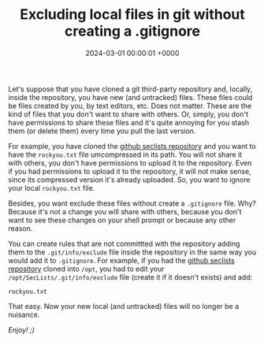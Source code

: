 ﻿---
title: Excluding local files in git without creating a .gitignore
date: 2024-03-01 00:00:01 +0000
categories: [programming, git]
tags: [programming, git]
---

Let's suppose that you have cloned a git third-party repository and, locally, inside the repository, you have new (and untracked) files.
These files could be files created by you, by text editors, etc.
Does not matter.
These are the kind of files that you don't want to share with others.
Or, simply, you don't have permissions to share these files and it's quite annoying for you stash them (or delete them) every time you pull the last version.

For example, you have cloned the [github seclists repository](https://github.com/danielmiessler/SecLists) and you want to have the `rockyou.txt` file umcompressed in its path.
You will not share it with others, you don't have permissions to upload it to the repository. 
Even if you had permissions to upload it to the repository, it will not make sense, since its compressed version it's already uploaded.
So, you want to ignore your local `rockyou.txt` file.

Besides, you want exclude these files without create a `.gitignore` file.
Why?
Because it's not a change you will share with others, because you don't want to see these changes on your shell prompt or because any other reason.

You can create rules that are not committted with the repository adding them to the `.git/info/exclude` file inside the repository in the same way you would add it to `.gitignore`.
For example, if you had the [github seclists repository](https://github.com/danielmiessler/SecLists) cloned into `/opt`, you had to edit your `/opt/SecLists/.git/info/exclude` file (create it if it doesn't exists) and add:

```
rockyou.txt
```

That easy. 
Now your new local (and untracked) files will no longer be a nuisance.

*Enjoy! ;)*